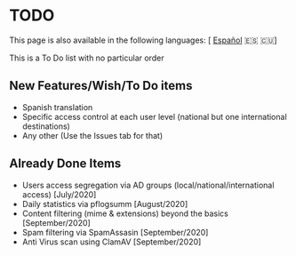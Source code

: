 # TODO

This page is also available in the following languages: [ [Español](i18n/TODO.es.md) 🇪🇸 🇨🇺]

This is a To Do list with no particular order

## New Features/Wish/To Do items

- Spanish translation
- Specific access control at each user level (national but one international destinations)
- Any other (Use the Issues tab for that)

## Already Done Items

- Users access segregation via AD groups (local/national/international access) [July/2020]
- Daily statistics via pflogsumm [August/2020]
- Content filtering (mime & extensions) beyond the basics [September/2020]
- Spam filtering via SpamAssasin [September/2020]
- Anti Virus scan using ClamAV [September/2020]
